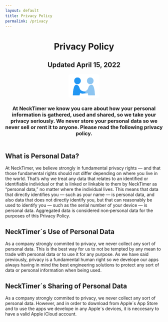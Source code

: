 ```yaml
---
layout: default
title: Privacy Policy
permalink: /privacy
---
```

<style>
.title {
  text-align: center;
  font-family: -apple-system;
  margin-bottom: 10%;
}
.text {
  text-align: left;
  font-family: -apple-system;
  margin-bottom: 3%;
}
.image {
  display: block;
  margin-left: auto;
  margin-right: auto;
  width: 20%;
  border-radius: 10px;
}
</style>

<body> 
    <div class="title">
        <h1>Privacy Policy</h1>
        <h2>Updated April 15, 2022</h2>
        <img class="image" src="/assets/PrivacyPolicyImage.svg">
        <h3>At NeckTimer we know you care about how your personal information is gathered, used and shared, so we take your privacy seriously. We never store your personal data so we never sell or rent it to anyone. Please read the following privacy policy.</h3>
    </div>
    <div class="text">
        <h2>What is Personal Data?</h2>
        <p>At NeckTimer, we believe strongly in fundamental privacy rights — and that those fundamental rights should not differ depending on where you live in the world. That’s why we treat any data that relates to an identified or identifiable individual or that is linked or linkable to them by NeckTimer as “personal data,” no matter where the individual lives. This means that data that directly identifies you — such as your name — is personal data, and also data that does not directly identify you, but that can reasonably be used to identify you — such as the serial number of your device — is personal data. Aggregated data is considered non‑personal data for the purposes of this Privacy Policy.</p>
    </div>
    <div class="text">
        <h2>NeckTimer´s Use of Personal Data</h2>
        <p>As a company strongly commited to privacy, we never collect any sort of personal data. This is the best way for us to not be tempted by any mean to trade with personal data or to use it for any purpose. As we have said previously, privacy is a fundamental human right so we develope our apps always having in mind the best engineering solutions to protect any sort of data or personal information when being used.</p>
    </div>
    <div class="text">
        <h2>NeckTimer´s Sharing of Personal Data</h2>
        <p>As a company strongly commited to privacy, we never collect any sort of personal data. However, and in order to download from Apple´s App Store and to use the apps we develope in any Apple´s devices, it is neccesary to have a valid Apple iCloud account.</p>
    </div>
    
</body>


